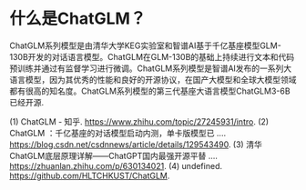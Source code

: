 <font>

# 什么是ChatGLM？

ChatGLM系列模型是由清华大学KEG实验室和智谱AI基于千亿基座模型GLM-130B开发的对话语言模型。ChatGLM在GLM-130B的基础上持续进行文本和代码预训练并通过有监督学习进行微调。ChatGLM系列模型是智谱AI发布的一系列大语言模型，因为其优秀的性能和良好的开源协议，在国产大模型和全球大模型领域都有很高的知名度。ChatGLM系列模型的第三代基座大语言模型ChatGLM3-6B已经开源.


</font>




(1) ChatGLM - 知乎. https://www.zhihu.com/topic/27245931/intro.
(2) ChatGLM ：千亿基座的对话模型启动内测，单卡版模型已 .... https://blog.csdn.net/csdnnews/article/details/129543490.
(3) 清华ChatGLM底层原理详解——ChatGPT国内最强开源平替 .... https://zhuanlan.zhihu.com/p/630134021.
(4) undefined. https://github.com/HLTCHKUST/ChatGLM.



<style>
    p{
        font-size: 14px;
    }
</style>